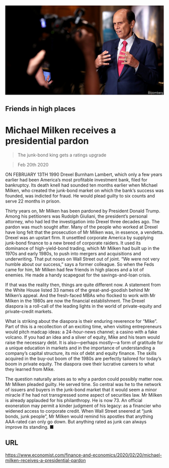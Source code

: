 ![](./images/20200222_FNP507.jpg)

## Friends in high places

# Michael Milken receives a presidential pardon

> The junk-bond king gets a ratings upgrade

> Feb 20th 2020

ON FEBRUARY 13TH 1990 Drexel Burnham Lambert, which only a few years earlier had been America’s most profitable investment bank, filed for bankruptcy. Its death knell had sounded ten months earlier when Michael Milken, who created the junk-bond market on which the bank’s success was founded, was indicted for fraud. He would plead guilty to six counts and serve 22 months in prison.

Thirty years on, Mr Milken has been pardoned by President Donald Trump. Among his petitioners was Rudolph Giuliani, the president’s personal attorney, who had led the investigation into Drexel three decades ago. The pardon was much sought after. Many of the people who worked at Drexel have long felt that the prosecution of Mr Milken was, in essence, a vendetta. Drexel was an upstart firm. It unsettled corporate America by supplying junk-bond finance to a new breed of corporate raiders. It used its dominance of high-yield-bond trading, which Mr Milken had built up in the 1970s and early 1980s, to push into mergers and acquisitions and underwriting. That put noses on Wall Street out of joint. “We were not very humble about our success,” says a former colleague. So when the Feds came for him, Mr Milken had few friends in high places and a lot of enemies. He made a handy scapegoat for the savings-and-loan crisis.

If that was the reality then, things are quite different now. A statement from the White House listed 33 names of the great-and-goodish behind Mr Milken’s appeal. And the fresh-faced MBAs who flocked to work with Mr Milken in the 1980s are now the financial establishment. The Drexel diaspora is a roll-call of the leading lights in the world of private-equity and private-credit markets.

What is striking about the diaspora is their enduring reverence for “Mike”. Part of this is a recollection of an exciting time, when visiting entrepreneurs would pitch madcap ideas: a 24-hour-news channel; a casino with a fake volcano. If you had an idea and a sliver of equity, Mike and his team would raise the necessary debt. It is also—perhaps mostly—a form of gratitude for a unique education in markets and in the importance of understanding a company’s capital structure, its mix of debt and equity finance. The skills acquired in the buy-out boom of the 1980s are perfectly tailored for today’s boom in private equity. The diaspora owe their lucrative careers to what they learned from Mike.

The question naturally arises as to why a pardon could possibly matter now. Mr Milken pleaded guilty. He served time. So central was he to the network of issuers and buyers in the junk-bond market that it would seem a minor miracle if he had not transgressed some aspect of securities law. Mr Milken is already applauded for his philanthropy. He is now 73. An official exoneration may permit a kinder judgment of his legacy: as a financier who widened access to corporate credit. When Wall Street sneered at “junk bonds, junk people”, Mr Milken would remind his apostles that anything AAA-rated can only go down. But anything rated as junk can always improve its standing. ■

## URL

https://www.economist.com/finance-and-economics/2020/02/20/michael-milken-receives-a-presidential-pardon
